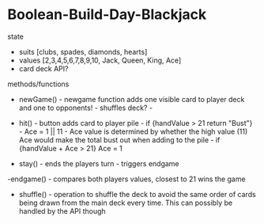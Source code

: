 # Boolean-Build-Day-Blackjack

state 

- suits [clubs, spades, diamonds, hearts]
- values [2,3,4,5,6,7,8,9,10, Jack, Queen, King, Ace]
- card deck API?


methods/functions
- newGame() - newgame function adds one visible card to player deck and one to opponents!
            - shuffles deck?
            -

- hit() - button adds card to player pile
        - if {handValue > 21 return "Bust"}
        - Ace = 1 || 11 
        - Ace value is determined by whether the high value (11) Ace would make the total bust out when adding to the pile - if {handValue + Ace > 21} Ace = 1

- stay() - ends the players turn
         - triggers endgame


-endgame() - compares both players values, closest to 21 wins the game

- shuffle() - operation to shuffle the deck to avoid the same order of cards being drawn from the main deck every time. This can possibly be handled by the API though